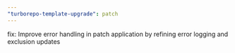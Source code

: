```yaml
---
"turborepo-template-upgrade": patch
---
```


fix: Improve error handling in patch application by refining error logging and exclusion updates
